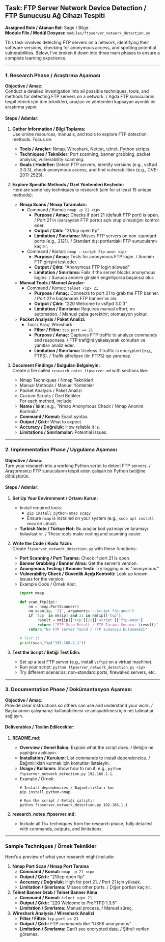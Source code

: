 ## Task: FTP Server Network Device Detection / FTP Sunucusu Ağ Cihazı Tespiti
**Assigned Role / Atanan Rol:** Sage / Bilge  
**Module File / Modül Dosyası:** `modules/ftpserver_network_detection.py`

This task involves detecting FTP servers on a network, identifying their software versions, checking for anonymous access, and spotting potential vulnerabilities. Below, I’ve broken it down into three main phases to ensure a complete learning experience.

---

### 1. Research Phase / Araştırma Aşaması
**Objective / Amaç:**  
Conduct a detailed investigation into all possible techniques, tools, and methods for detecting FTP servers on a network. / Ağda FTP sunucularını tespit etmek için tüm teknikleri, araçları ve yöntemleri kapsayan ayrıntılı bir araştırma yapın.

#### Steps / Adımlar:
1. **Gather Information / Bilgi Toplama:**  
   Use online resources, manuals, and tools to explore FTP detection methods. Focus on:
   - **Tools / Araçlar:** Nmap, Wireshark, Netcat, telnet, Python scripts.  
   - **Techniques / Teknikler:** Port scanning, banner grabbing, packet analysis, vulnerability scanning.  
   - **Goals / Hedefler:** Detect FTP servers, identify versions (e.g., vsftpd 3.0.3), check anonymous access, and find vulnerabilities (e.g., CVE-2011-2523).  

2. **Explore Specific Methods / Özel Yöntemleri Keşfedin:**  
   Here are some key techniques to research (aim for at least 15 unique methods):  
   - **Nmap Scans / Nmap Taramaları:**  
     - Command / Komut: `nmap -p 21 <ip>`  
       - **Purpose / Amaç:** Checks if port 21 (default FTP port) is open. / Port 21'in (varsayılan FTP portu) açık olup olmadığını kontrol eder.  
       - **Output / Çıktı:** "21/tcp open ftp"  
       - **Limitation / Sınırlama:** Misses FTP servers on non-standard ports (e.g., 2121). / Standart dışı portlardaki FTP sunucularını kaçırır.  
     - Command / Komut: `nmap --script ftp-anon <ip>`  
       - **Purpose / Amaç:** Tests for anonymous FTP login. / Anonim FTP girişini test eder.  
       - **Output / Çıktı:** "Anonymous FTP login allowed"  
       - **Limitation / Sınırlama:** Fails if the server blocks anonymous logins. / Sunucu anonim girişleri engelliyorsa başarısız olur.  
   - **Manual Tools / Manuel Araçlar:**  
     - Command / Komut: `telnet <ip> 21`  
       - **Purpose / Amaç:** Connects to port 21 to grab the FTP banner. / Port 21'e bağlanarak FTP banner'ını alır.  
       - **Output / Çıktı:** "220 Welcome to vsftpd 3.0.3"  
       - **Limitation / Sınırlama:** Requires manual effort; no automation. / Manuel çaba gerektirir; otomasyon yoktur.  
   - **Packet Analysis / Paket Analizi:**  
     - Tool / Araç: Wireshark  
       - **Filter / Filtre:** `tcp.port == 21`  
       - **Purpose / Amaç:** Captures FTP traffic to analyze commands and responses. / FTP trafiğini yakalayarak komutları ve yanıtları analiz eder.  
       - **Limitation / Sınırlama:** Useless if traffic is encrypted (e.g., FTPS). / Trafik şifreliyse (ör. FTPS) işe yaramaz.  

3. **Document Findings / Bulguları Belgeleyin:**  
   Create a file called `research_notes_ftpserver.md` with sections like:  
   - Nmap Techniques / Nmap Teknikleri  
   - Manual Methods / Manuel Yöntemler  
   - Packet Analysis / Paket Analizi  
   - Custom Scripts / Özel Betikler  
   For each method, include:  
   - **Name / İsim:** e.g., "Nmap Anonymous Check / Nmap Anonim Kontrolü"  
   - **Command / Komut:** Exact syntax.  
   - **Output / Çıktı:** What to expect.  
   - **Accuracy / Doğruluk:** How reliable it is.  
   - **Limitations / Sınırlamalar:** Potential issues.  

---

### 2. Implementation Phase / Uygulama Aşaması
**Objective / Amaç:**  
Turn your research into a working Python script to detect FTP servers. / Araştırmanızı FTP sunucularını tespit eden çalışan bir Python betiğine dönüştürün.

#### Steps / Adımlar:
1. **Set Up Your Environment / Ortamı Kurun:**  
   - Install required tools:  
     - `pip install python-nmap scapy`  
     - Ensure `nmap` is installed on your system (e.g., `sudo apt install nmap` on Linux).  
   - **Turkish Note / Türkçe Not:** Bu araçlar kod yazmayı ve taramayı kolaylaştırır. / These tools make coding and scanning easier.

2. **Write the Code / Kodu Yazın:**  
   Create `ftpserver_network_detection.py` with these functions:  
   - **Port Scanning / Port Tarama:** Check if port 21 is open.  
   - **Banner Grabbing / Banner Alma:** Get the server’s version.  
   - **Anonymous Testing / Anonim Testi:** Try logging in as "anonymous."  
   - **Vulnerability Check / Güvenlik Açığı Kontrolü:** Look up known issues for the version.  
   - Example Code / Örnek Kod:  
     ```python
     import nmap

     def scan_ftp(ip):
         nm = nmap.PortScanner()
         nm.scan(ip, '21', arguments='--script ftp-anon')
         if 'tcp' in nm[ip] and 21 in nm[ip]['tcp']:
             result = nm[ip]['tcp'][21]['script']['ftp-anon']
             return f"FTP Scan Result / FTP Tarama Sonucu: {result}"
         return "No FTP server found / FTP sunucusu bulunamadı"

     # Test it
     print(scan_ftp("192.168.1.1"))
     ```

3. **Test the Script / Betiği Test Edin:**  
   - Set up a test FTP server (e.g., install `vsftpd` on a virtual machine).  
   - Run your script: `python ftpserver_network_detection.py <ip>`  
   - Try different scenarios: non-standard ports, firewalled servers, etc.  

---

### 3. Documentation Phase / Dokümantasyon Aşaması
**Objective / Amaç:**  
Provide clear instructions so others can use and understand your work. / Başkalarının çalışmanızı kullanabilmesi ve anlayabilmesi için net talimatlar sağlayın.

#### Deliverables / Teslim Edilecekler:
1. **README.md:**  
   - **Overview / Genel Bakış:** Explain what the script does. / Betiğin ne yaptığını açıklayın.  
   - **Installation / Kurulum:** List commands to install dependencies. / Bağımlılıkları kurmak için komutları listeleyin.  
   - **Usage / Kullanım:** Show how to run it, e.g., `python ftpserver_network_detection.py 192.168.1.1`.  
   - Example / Örnek:  
     ```
     # Install dependencies / Bağımlılıkları kur
     pip install python-nmap

     # Run the script / Betiği çalıştır
     python ftpserver_network_detection.py 192.168.1.1
     ```

2. **research_notes_ftpserver.md:**  
   - Include all 15+ techniques from the research phase, fully detailed with commands, outputs, and limitations.  

---

### Sample Techniques / Örnek Teknikler
Here’s a preview of what your research might include:  
1. **Nmap Port Scan / Nmap Port Tarama**  
   - **Command / Komut:** `nmap -p 21 <ip>`  
   - **Output / Çıktı:** "21/tcp open ftp"  
   - **Accuracy / Doğruluk:** High for port 21. / Port 21 için yüksek.  
   - **Limitation / Sınırlama:** Misses other ports. / Diğer portları kaçırır.  
2. **Telnet Banner Grab / Telnet Banner Alma**  
   - **Command / Komut:** `telnet <ip> 21`  
   - **Output / Çıktı:** "220 Welcome to ProFTPD 1.3.5"  
   - **Limitation / Sınırlama:** Manual process. / Manuel süreç.  
3. **Wireshark Analysis / Wireshark Analizi**  
   - **Filter / Filtre:** `tcp.port == 21`  
   - **Output / Çıktı:** FTP commands like "USER anonymous"  
   - **Limitation / Sınırlama:** Can’t see encrypted data. / Şifreli verileri göremez.  
